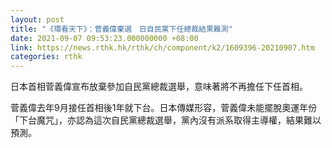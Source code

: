 ```yaml
---
layout: post
title: "《環看天下》：菅義偉棄選　日自民黨下任總裁結果難測"
date: 2021-09-07 09:53:23.000000000 +08:00
link: https://news.rthk.hk/rthk/ch/component/k2/1609396-20210907.htm
categories: rthk
---
```


日本首相菅義偉宣布放棄參加自民黨總裁選舉，意味著將不再擔任下任首相。

菅義偉去年9月接任首相後1年就下台。日本傳媒形容，菅義偉未能擺脫奧運年份「下台魔咒」，亦認為這次自民黨總裁選舉，黨內沒有派系取得主導權，結果難以預測。
